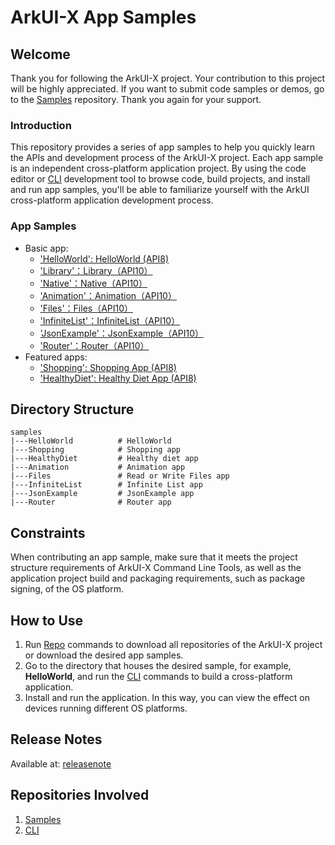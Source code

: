 # ArkUI-X App Samples

## Welcome
Thank you for following the ArkUI-X project. Your contribution to this project will be highly appreciated. If you want to submit code samples or demos, go to the [Samples](https://gitee.com/arkui-x/samples) repository. Thank you again for your support.

### Introduction
This repository provides a series of app samples to help you quickly learn the APIs and development process of the ArkUI-X project. Each app sample is an independent cross-platform application project. By using the code editor or [CLI](https://gitee.com/arkui-x/cli) development tool to browse code, build projects, and install and run app samples, you'll be able to familiarize yourself with the ArkUI cross-platform application development process.

### App Samples

- Basic app:
  - ['HelloWorld': HelloWorld (API8)](HelloWorld)
  - ['Library'：Library（API10）](Library)
  - ['Native'：Native（API10）](Native)
  - ['Animation'：Animation（API10）](Animation)
  - ['Files'：Files（API10）](Files)
  - ['InfiniteList'：InfiniteList（API10）](InfiniteList)
  - ['JsonExample'：JsonExample（API10）](JsonExample)
  - ['Router'：Router（API10）](Router)
- Featured apps:
  - ['Shopping': Shopping App (API8)](Shopping)
  - ['HealthyDiet': Healthy Diet App (API8)](HealthyDiet)

## Directory Structure
 

```
samples
|---HelloWorld          # HelloWorld
|---Shopping            # Shopping app
|---HealthyDiet         # Healthy diet app
|---Animation           # Animation app
|---Files               # Read or Write Files app
|---InfiniteList        # Infinite List app
|---JsonExample         # JsonExample app
|---Router              # Router app
```

## Constraints

When contributing an app sample, make sure that it meets the project structure requirements of ArkUI-X Command Line Tools, as well as the application project build and packaging requirements, such as package signing, of the OS platform.

## How to Use

1.  Run [Repo](https://gitee.com/arkui-x/manifest/blob/master/README-EN.md) commands to download all repositories of the ArkUI-X project or download the desired app samples.
2.  Go to the directory that houses the desired sample, for example, **HelloWorld**, and run the [CLI](https://gitee.com/arkui-x/cli) commands to build a cross-platform application.
3.  Install and run the application. In this way, you can view the effect on devices running different OS platforms.


## Release Notes

Available at: [releasenote](https://gitee.com/arkui-x/docs/blob/master/en/release-notes/ArkUI-X-v0.1.0-beta.md)

## Repositories Involved<a name="section17988202503118"></a>

1. [Samples](https://gitee.com/arkui-x/samples) 
2. [CLI](https://gitee.com/arkui-x/cli)
